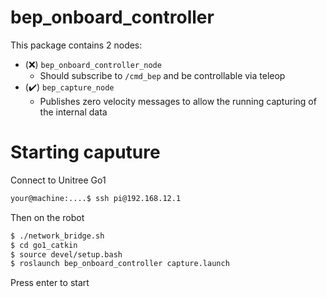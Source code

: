 # bep_onboard_controller
This package contains 2 nodes:
 - (❌) `bep_onboard_controller_node`
    - Should subscribe to `/cmd_bep` and be controllable via teleop
 - (✔️) `bep_capture_node`
    - Publishes zero velocity messages to allow the running capturing of the internal data

# Starting caputure
Connect to Unitree Go1
```bash
your@machine:....$ ssh pi@192.168.12.1
```
Then on the robot
```bash
$ ./network_bridge.sh
$ cd go1_catkin
$ source devel/setup.bash
$ roslaunch bep_onboard_controller capture.launch
```
Press enter to start 